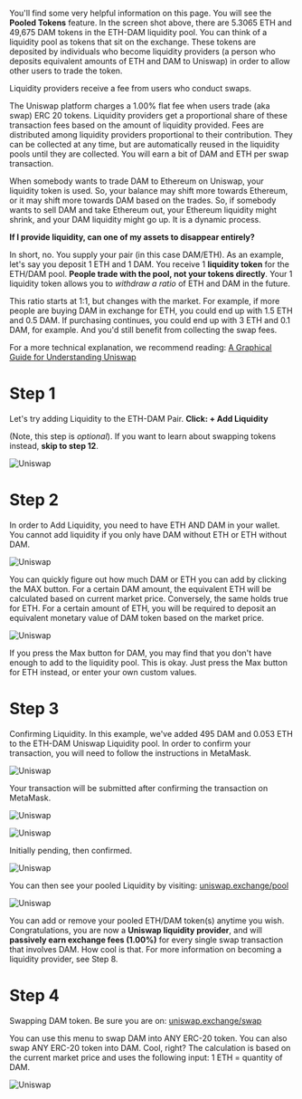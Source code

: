 You'll find some very helpful information on this page. You will see the **Pooled Tokens** feature. In the screen shot above, there are 5.3065 ETH and 49,675 DAM tokens in the ETH-DAM liquidity pool. You can think of a liquidity pool as tokens that sit on the exchange. These tokens are deposited by individuals who become liquidity providers (a person who deposits equivalent amounts of ETH and DAM to Uniswap) in order to allow other users to trade the token. 

Liquidity providers receive a fee from users who conduct swaps. 

The Uniswap platform charges a 1.00% flat fee when users trade (aka swap) ERC 20 tokens. Liquidity providers get a proportional share of these transaction fees based on the amount of liquidity provided. Fees are distributed among liquidity providers proportional to their contribution. They can be collected at any time, but are automatically reused in the liquidity pools until they are collected. You will earn a bit of DAM and ETH per swap transaction. 

When somebody wants to trade DAM to Ethereum on Uniswap, your liquidity token is used. So, your balance may shift more towards Ethereum, or it may shift more towards DAM based on the trades. So, if somebody wants to sell DAM and take Ethereum out, your Ethereum liquidity might shrink, and your DAM liquidity might go up. It is a dynamic process.

**If I provide liquidity, can one of my assets to disappear entirely?**

In short, no. You supply your pair (in this case DAM/ETH). As an example, let's say you deposit 1 ETH and 1 DAM. You receive 1 **liquidity token** for the ETH/DAM pool. **People trade with the pool, not your tokens directly**. Your 1 liquidity token allows you to _withdraw a ratio_ of ETH and DAM in the future.

This ratio starts at 1:1, but changes with the market. For example, if more people are buying DAM in exchange for ETH, you could end up with 1.5 ETH and 0.5 DAM. If purchasing continues, you could end up with 3 ETH and 0.1 DAM, for example. And you'd still benefit from collecting the swap fees.

For a more technical explanation, we recommend reading: [A Graphical Guide for Understanding Uniswap](https://docs.ethhub.io/guides/graphical-guide-for-understanding-uniswap/)

# Step 1

Let's try adding Liquidity to the ETH-DAM Pair. **Click: + Add Liquidity**

(Note, this step is _optional_). If you want to learn about swapping tokens instead, **skip to step 12**.

![Uniswap](helpArticles/assets/images/pngs/uniswap/uniswap10.png)

# Step 2

In order to Add Liquidity, you need to have ETH AND DAM in your wallet. You cannot add liquidity if you only have DAM without ETH or ETH without DAM. 

![Uniswap](helpArticles/assets/images/pngs/uniswap/uniswap11.png)

You can quickly figure out how much DAM or ETH you can add by clicking the MAX button. For a certain DAM amount, the equivalent ETH will be calculated based on current market price. Conversely, the same holds true for ETH. For a certain amount of ETH, you will be required to deposit an equivalent monetary value of DAM token based on the market price.

![Uniswap](helpArticles/assets/images/pngs/uniswap/uniswap12.png)

If you press the Max button for DAM, you may find that you don't have enough to add to the liquidity pool. This is okay. Just press the Max button for ETH instead, or enter your own custom values. 

# Step 3

Confirming Liquidity. In this example, we've added 495 DAM and 0.053 ETH to the ETH-DAM Uniswap Liquidity pool. In order to confirm your transaction, you will need to follow the instructions in MetaMask. 

![Uniswap](helpArticles/assets/images/pngs/uniswap/uniswap13.png#_maxWidth=512)

Your transaction will be submitted after confirming the transaction on MetaMask.

![Uniswap](helpArticles/assets/images/pngs/uniswap/uniswap14.png#_maxWidth=512)

![Uniswap](helpArticles/assets/images/pngs/uniswap/uniswap15.png#_maxWidth=512)

Initially pending, then confirmed. 

![Uniswap](helpArticles/assets/images/pngs/uniswap/uniswap16.png#_maxWidth=512)

You can then see your pooled Liquidity by visiting: [uniswap.exchange/pool](https://uniswap.exchange/pool)

![Uniswap](helpArticles/assets/images/pngs/uniswap/uniswap17.png#_maxWidth=512)

You can add or remove your pooled ETH/DAM token(s) anytime you wish. Congratulations, you are now a **Uniswap liquidity provider**, and will **passively earn exchange fees (1.00%)** for every single swap transaction that involves DAM. How cool is that. For more information on becoming a liquidity provider, see Step 8. 

# Step 4

Swapping DAM token. Be sure you are on: [uniswap.exchange/swap](https://uniswap.exchange/swap)

You can use this menu to swap DAM into ANY ERC-20 token. You can also swap ANY ERC-20 token into DAM. Cool, right? The calculation is based on the current market price and uses the following input: 1 ETH = quantity of DAM. 

![Uniswap](helpArticles/assets/images/pngs/uniswap/uniswap18.png#_maxWidth=512)